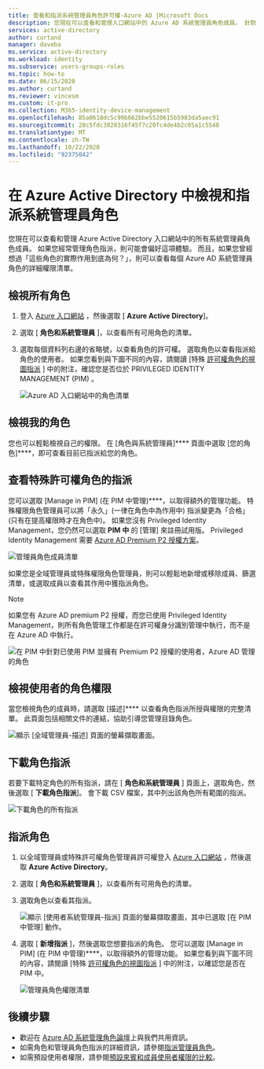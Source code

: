 ```yaml
---
title: 查看和指派系統管理員角色許可權-Azure AD |Microsoft Docs
description: 您現在可以查看和管理入口網站中的 Azure AD 系統管理員角色成員。 針對經常管理角色指派的人員。
services: active-directory
author: curtand
manager: daveba
ms.service: active-directory
ms.workload: identity
ms.subservice: users-groups-roles
ms.topic: how-to
ms.date: 06/15/2020
ms.author: curtand
ms.reviewer: vincesm
ms.custom: it-pro
ms.collection: M365-identity-device-management
ms.openlocfilehash: 85a0618dc5c99b662bbe5520615b5983da5aec91
ms.sourcegitcommit: 28c5fdc3828316f45f7c20fc4de4b2c05a1c5548
ms.translationtype: MT
ms.contentlocale: zh-TW
ms.lasthandoff: 10/22/2020
ms.locfileid: "92375042"
---
```

# <a name="view-and-assign-administrator-roles-in-azure-active-directory"></a>在 Azure Active Directory 中檢視和指派系統管理員角色

您現在可以查看和管理 Azure Active Directory 入口網站中的所有系統管理員角色成員。 如果您經常管理角色指派，則可能會偏好這項體驗。 而且，如果您曾經想過「這些角色的實際作用到底為何？」，則可以查看每個 Azure AD 系統管理員角色的詳細權限清單。

## <a name="view-all-roles"></a>檢視所有角色

1. 登入 [Azure 入口網站](https://portal.azure.com) ，然後選取 [ **Azure Active Directory**]。

1. 選取 [ **角色和系統管理員** ]，以查看所有可用角色的清單。

1. 選取每個資料列右邊的省略號，以查看角色的許可權。 選取角色以查看指派給角色的使用者。 如果您看到與下圖不同的內容，請閱讀 [特殊 [許可權角色的視圖指派](#view-assignments-for-privileged-roles) ] 中的附注，確認您是否位於 PRIVILEGED IDENTITY MANAGEMENT (PIM) 。

    ![Azure AD 入口網站中的角色清單](./media/manage-roles-portal/view-roles-in-azure-active-directory.png)

## <a name="view-my-roles"></a>檢視我的角色

您也可以輕鬆檢視自己的權限。 在 [角色與系統管理員]**** 頁面中選取 [您的角色]****，即可查看目前已指派給您的角色。

## <a name="view-assignments-for-privileged-roles"></a>查看特殊許可權角色的指派

您可以選取 [Manage in PIM] \(在 PIM 中管理\)****，以取得額外的管理功能。 特殊權限角色管理員可以將「永久」(一律在角色中為作用中) 指派變更為「合格」(只有在提高權限時才在角色中)。 如果您沒有 Privileged Identity Management，您仍然可以選取 **PIM 中** 的 [管理] 來註冊試用版。 Privileged Identity Management 需要 [Azure AD Premium P2 授權方案](../privileged-identity-management/subscription-requirements.md)。

![管理員角色成員清單](./media/manage-roles-portal/member-list.png)

如果您是全域管理員或特殊權限角色管理員，則可以輕鬆地新增或移除成員、篩選清單，或選取成員以查看其作用中獲指派角色。

> [!Note]
> 如果您有 Azure AD premium P2 授權，而您已使用 Privileged Identity Management，則所有角色管理工作都是在許可權身分識別管理中執行，而不是在 Azure AD 中執行。
>
> ![在 PIM 中針對已使用 PIM 並擁有 Premium P2 授權的使用者，Azure AD 管理的角色](./media/manage-roles-portal/pim-manages-roles-for-p2.png)

## <a name="view-a-users-role-permissions"></a>檢視使用者的角色權限

當您檢視角色的成員時，請選取 [描述]**** 以查看角色指派所授與權限的完整清單。 此頁面包括相關文件的連結，協助引導您管理目錄角色。

![顯示 [全域管理員-描述] 頁面的螢幕擷取畫面。](./media/manage-roles-portal/role-description.png)

## <a name="download-role-assignments"></a>下載角色指派

若要下載特定角色的所有指派，請在 [ **角色和系統管理員** ] 頁面上，選取角色，然後選取 [ **下載角色指派**]。 會下載 CSV 檔案，其中列出該角色所有範圍的指派。

![下載角色的所有指派](./media/manage-roles-portal/download-role-assignments.png)

## <a name="assign-a-role"></a>指派角色

1. 以全域管理員或特殊許可權角色管理員許可權登入 [Azure 入口網站](https://portal.azure.com) ，然後選取 **Azure Active Directory**。

1. 選取 [ **角色和系統管理員** ]，以查看所有可用角色的清單。

1. 選取角色以查看其指派。

    ![顯示 [使用者系統管理員-指派] 頁面的螢幕擷取畫面，其中已選取 [在 PIM 中管理] 動作。](./media/manage-roles-portal/member-list.png)

1. 選取 [ **新增指派** ]，然後選取您想要指派的角色。 您可以選取 [Manage in PIM] \(在 PIM 中管理\)****，以取得額外的管理功能。 如果您看到與下圖不同的內容，請閱讀 [特殊 [許可權角色的視圖指派](#view-assignments-for-privileged-roles) ] 中的附注，以確認您是否在 PIM 中。

    ![管理員角色權限清單](./media/manage-roles-portal/directory-role-select-role.png)

## <a name="next-steps"></a>後續步驟

* 歡迎在 [Azure AD 系統管理角色論壇](https://feedback.azure.com/forums/169401-azure-active-directory?category_id=166032)上與我們共用資訊。
* 如需角色和管理員角色指派的詳細資訊，請參閱[指派管理員角色](permissions-reference.md)。
* 如需預設使用者權限，請參閱[預設來賓和成員使用者權限的比較](../fundamentals/users-default-permissions.md)。

